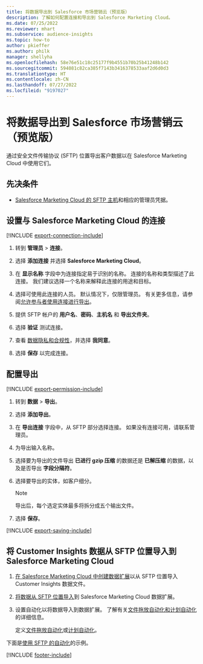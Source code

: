 ```yaml
---
title: 将数据导出到 Salesforce 市场营销云（预览版）
description: 了解如何配置连接和导出到 Salesforce Marketing Cloud。
ms.date: 07/25/2022
ms.reviewer: mhart
ms.subservice: audience-insights
ms.topic: how-to
author: pkieffer
ms.author: philk
manager: shellyha
ms.openlocfilehash: 58e76e51c18c25177f9b4551b70b25b41248b142
ms.sourcegitcommit: 594081c82ca385f7143b3416378533aaf2d6d0d3
ms.translationtype: HT
ms.contentlocale: zh-CN
ms.lasthandoff: 07/27/2022
ms.locfileid: "9197027"
---
```

# <a name="export-data-to-salesforce-marketing-cloud-preview"></a>将数据导出到 Salesforce 市场营销云（预览版）

通过安全文件传输协议 (SFTP) 位置导出客户数据以在 Salesforce Marketing Cloud 中使用它们。

## <a name="prerequisites"></a>先决条件

- [Salesforce Marketing Cloud 的 SFTP 主机](https://help.salesforce.com/articleView?id=sf.mc_es_configure_enhanced_ftp.htm&type=5)和相应的管理员凭据。

## <a name="set-up-connection-to-salesforce-marketing-cloud"></a>设置与 Salesforce Marketing Cloud 的连接

[!INCLUDE [export-connection-include](includes/export-connection-admn.md)]

1. 转到 **管理员** > **连接**。

1. 选择 **添加连接** 并选择 **Salesforce Marketing Cloud**。

1. 在 **显示名称** 字段中为连接指定易于识别的名称。 连接的名称和类型描述了此连接。 我们建议选择一个名称来解释此连接的用途和目标。

1. 选择可使用此连接的人员。 默认情况下，仅限管理员。 有关更多信息，请参阅[允许参与者使用连接进行导出](connections.md#allow-contributors-to-use-a-connection-for-exports)。

1. 提供 SFTP 帐户的 **用户名**、**密码**、**主机名** 和 **导出文件夹**。

1. 选择 **验证** 测试连接。

1. 查看 [数据隐私和合规性](connections.md#data-privacy-and-compliance)，并选择 **我同意**。

1. 选择 **保存** 以完成连接。

## <a name="configure-an-export"></a>配置导出

[!INCLUDE [export-permission-include](includes/export-permission.md)]

1. 转到 **数据** > **导出**。

1. 选择 **添加导出**。

1. 在 **导出连接** 字段中，从 SFTP 部分选择连接。 如果没有连接可用，请联系管理员。

1. 为导出输入名称。

1. 选择要为导出的文件导出 **已进行 gzip 压缩** 的数据还是 **已解压缩** 的数据，以及是否导出 **字段分隔符**。

1. 选择要导出的实体，如客户细分。

   > [!NOTE]
   > 导出后，每个选定实体最多将拆分成五个输出文件。

1. 选择 **保存**。

[!INCLUDE [export-saving-include](includes/export-saving.md)]

## <a name="import-customer-insights-data-from-sftp-location-to-salesforce-marketing-cloud"></a>将 Customer Insights 数据从 SFTP 位置导入到 Salesforce Marketing Cloud

1. [在 Salesforce Marketing Cloud 中创建数据扩展](https://help.salesforce.com/articleView?id=sf.mc_es_create_data_extension.htm&type=5)以从 SFTP 位置导入 Customer Insights 数据文件。

2. [将数据从 SFTP 位置导入](https://help.salesforce.com/articleView?id=sf.mc_es_import_data_extension_classic.htm&type=5)到 Salesforce Marketing Cloud 数据扩展。

3. 设置自动化以将数据导入到数据扩展。 了解有关[文件拖放自动化和计划自动化](https://help.salesforce.com/articleView?id=sf.mc_as_triggered_automations.htm&type=5)的详细信息。

   定义[文件拖放自动化](https://help.salesforce.com/articleView?id=sf.mc_as_define_a_triggered_automation.htm&type=5)或[计划自动化](https://help.salesforce.com/articleView?id=sf.mc_as_define_a_scheduled_automation.htm&type=5)。

下面是[使用 SFTP 的自动化](https://help.salesforce.com/articleView?id=sf.mc_as_ftp_and_triggered_automation_scenario.htm&type=5)的示例。

[!INCLUDE [footer-include](includes/footer-banner.md)]
